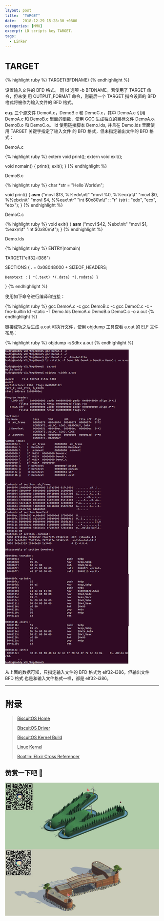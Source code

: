 ```yaml
---
layout: post
title:  "TARGET"
date:   2018-12-29 15:28:30 +0800
categories: [MMU]
excerpt: LD scripts key TARGET.
tags:
  - Linker
---
```


# TARGET

{% highlight ruby %}
TARGET(BFDNAME)
{% endhighlight %}

设置输入文件的 BFD 格式。 同 ld 选项 -b BFDNAME。若使用了 TARGET 命令，但未使
用 OUTPUT_FORMAT 命令，则最后一个 TARGET 指令设置的 BFD 格式将被作为输入文件的 
BFD 格式。

**e.g.** 三个源文件 DemoA.c，DemoB.c 和 DemoC.c，其中 DemoA.c 引用 DemoA.c 和 
DemoB.c 里面的函数，使用 GCC 生成独立的目标文件 DemoA.o，DemoB.o 和 DemoC.o。 
ld 使用链接脚本 Demo.lds, 并且在 Demo.lds 里面使用 TARGET 关键字指定了输入文件
的 BFD 格式，但未指定输出文件的 BFD 格式：

DemoA.c

{% highlight ruby %}
extern void print();
extern void exit();

void nomain()
{
    print();
    exit();
}
{% endhighlight %}

DemoB.c

{% highlight ruby %}
char *str = "Hello World\n";

void print()
{
    __asm__ ("movl $13, %%edx\n\t"
             "movl %0, %%ecx\n\t"
             "movl $0, %%ebx\n\t"
             "movl $4, %%eax\n\r"
             "int $0x80\n\t"
             :: "r" (str) : "edx", "ecx", "ebx");
}
{% endhighlight %}

DemoC.c

{% highlight ruby %}
void exit()
{
    __asm__ ("movl $42, %ebx\n\t"
             "movl $1, %eax\n\t"
             "int $0x80\n\t");
}
{% endhighlight %}

Demo.lds

{% highlight ruby %}
ENTRY(nomain)

TARGET("elf32-i386")

SECTIONS
{
    . = 0x08048000 + SIZEOF_HEADERS;

    Demotext ：{ *(.text) *(.data) *(.rodata) }

}
{% endhighlight %}

使用如下命令进行编译和链接：

{% highlight ruby %}
gcc DemoA.c -c
gcc DemoB.c -c
gcc DemoC.c -c -fno-builtin
ld -static -T Demo.lds DemoA.o DemoB.o DemoC.c -o a.out
{% endhighlight %}

链接成功之后生成 a.out 可执行文件，使用 objdump 工具查看 a.out 的 ELF 文件布局：

{% highlight ruby %}
objdump -sSdhx a.out
{% endhighlight %}

![LD](/assets/PDB/BiscuitOS/kernel/MMU000498.png)

从上面的数据可知，只指定输入文件的 BFD 格式为 elf32-i386，但输出文件 BFD 格式
也是和输入文件格式一样，都是 elf32-i386。

-----------------------------------------------

# <span id="附录">附录</span>

> [BiscuitOS Home](https://biscuitos.github.io/)
>
> [BiscuitOS Driver](https://biscuitos.github.io/blog/BiscuitOS_Catalogue/)
>
> [BiscuitOS Kernel Build](https://biscuitos.github.io/blog/Kernel_Build/)
>
> [Linux Kernel](https://www.kernel.org/)
>
> [Bootlin: Elixir Cross Referencer](https://elixir.bootlin.com/linux/latest/source)

## 赞赏一下吧 🙂

![MMU](/assets/PDB/BiscuitOS/kernel/HAB000036.jpg)
